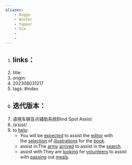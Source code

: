 ```yaml
---
aliases: 
    - Doggo 
    - Woofer 
    - Yapper
    - Six
    - 
    -
--- 
```



1. links：
    - 
2. title:
3. origin:
4. 202308031217
5. tags: #index
6. 迭代版本：
    - 
7. 语境车辆盲点辅助系统Blind Spot Assist
8. /əˈsɪst/
12. to [help](https://dictionary.cambridge.org/zht/%E8%A9%9E%E5%85%B8/%E8%8B%B1%E8%AA%9E/help "help"):
    - You will be [expected](https://dictionary.cambridge.org/zht/%E8%A9%9E%E5%85%B8/%E8%8B%B1%E8%AA%9E/expected "expected") to assist the [editor](https://dictionary.cambridge.org/zht/%E8%A9%9E%E5%85%B8/%E8%8B%B1%E8%AA%9E/editor "editor") with the [selection](https://dictionary.cambridge.org/zht/%E8%A9%9E%E5%85%B8/%E8%8B%B1%E8%AA%9E/selection "selection") of [illustrations](https://dictionary.cambridge.org/zht/%E8%A9%9E%E5%85%B8/%E8%8B%B1%E8%AA%9E/illustration "illustrations") for the [book](https://dictionary.cambridge.org/zht/%E8%A9%9E%E5%85%B8/%E8%8B%B1%E8%AA%9E/book "book").
    - assist in:The [army](https://dictionary.cambridge.org/zht/%E8%A9%9E%E5%85%B8/%E8%8B%B1%E8%AA%9E/army "army") [arrived](https://dictionary.cambridge.org/zht/%E8%A9%9E%E5%85%B8/%E8%8B%B1%E8%AA%9E/arrive "arrived") to assist in the [search](https://dictionary.cambridge.org/zht/%E8%A9%9E%E5%85%B8/%E8%8B%B1%E8%AA%9E/search "search").
    - assist with:They are [looking](https://dictionary.cambridge.org/zht/%E8%A9%9E%E5%85%B8/%E8%8B%B1%E8%AA%9E/looking "looking") for [volunteers](https://dictionary.cambridge.org/zht/%E8%A9%9E%E5%85%B8/%E8%8B%B1%E8%AA%9E/volunteer "volunteers") to assist with [passing](https://dictionary.cambridge.org/zht/%E8%A9%9E%E5%85%B8/%E8%8B%B1%E8%AA%9E/pass "passing") out [meals](https://dictionary.cambridge.org/zht/%E8%A9%9E%E5%85%B8/%E8%8B%B1%E8%AA%9E/meal "meals").
